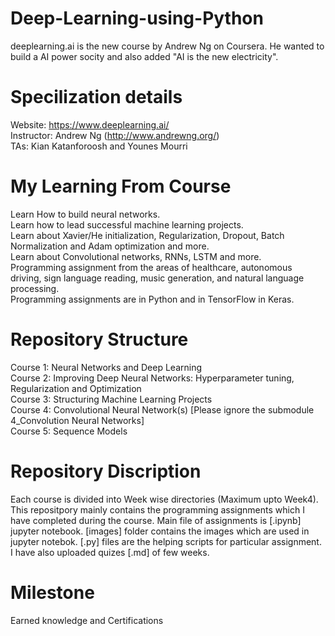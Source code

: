 # Deep-Learning-using-Python
deeplearning.ai is the new course by Andrew Ng on Coursera. He wanted to build a AI power socity and also added "AI is the new electricity". 

# Specilization details
Website: https://www.deeplearning.ai/                                                                                                     
Instructor: Andrew Ng (http://www.andrewng.org/)                                                                                           
TAs: Kian Katanforoosh and Younes Mourri

# My Learning From Course
Learn How to build neural networks.                                                                                                   
Learn how to lead successful machine learning projects.                                                                                
Learn about Xavier/He initialization, Regularization, Dropout, Batch Normalization and Adam optimization and more.                         
Learn about Convolutional networks, RNNs, LSTM and more.                                                                          
Programming assignment from the areas of healthcare, autonomous driving, sign language reading, music generation, and natural language processing.  
Programming assignments are in Python and in TensorFlow in Keras. 

# Repository Structure
Course 1: Neural Networks and Deep Learning                                                                                               
Course 2: Improving Deep Neural Networks: Hyperparameter tuning, Regularization and Optimization                                           
Course 3: Structuring Machine Learning Projects                                                                                           
Course 4: Convolutional Neural Network(s) [Please ignore the submodule 4_Convolution Neural Networks]                                      
Course 5: Sequence Models 

# Repository Discription
Each course is divided into Week wise directories (Maximum upto Week4). This repositpory mainly contains the programming assignments which I have completed during the course. Main file of assignments is [.ipynb] jupyter notebook. [images] folder contains the images which are used in jupyter notebok. [.py] files are the helping scripts for particular assignment. I have also uploaded quizes [.md] of few weeks.

# Milestone
Earned knowledge and Certifications
